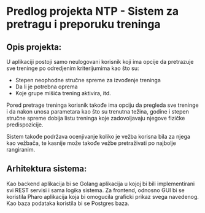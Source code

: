 # Predlog projekta NTP - Sistem za pretragu i preporuku treninga

## Opis projekta:

U aplikaciji postoji samo neulogovani korisnik koji ima opcije da pretrazuje sve treninge po odredjenim kriterijumima kao što su: 
 - Stepen neophodne stručne spreme za izvođenje treninga
 - Da li je potrebna oprema
 - Koje grupe mišića trening aktivira, itd. 

Pored pretrage treninga korisnik takođe ima opciju da pregleda sve treninge i da nakon unosa parametara kao što su trenutna težina, godine i stepen stručne spreme dobija listu treninga koje zadovoljavaju njegove fizičke predispozicije.

Sistem takođe podržava ocenjivanje koliko je vežba korisna bila za njega kao vežbača, te kasnije može takođe vežbe pretraživati po najbolje rangiranim.

## Arhitektura sistema:

Kao backend aplikacija bi se Golang aplikacija u kojoj bi bili implementirani svi REST servisi i sama logika sistema. Za frontend, odnosno GUI bi se koristila Pharo aplikacija koja bi omogucila graficki prikaz svega navedenog. Kao baza podataka koristila bi se Postgres baza.



